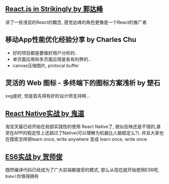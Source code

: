 ## [React.js in Strikingly by 郭达峰](https://speakerdeck.com/dfguo/reactjs-in-strikingly-1)
讲了一些浅显的React的概念, 感觉达峰的角色更像是一个React的推广者

## 移动App性能优化经验分享 by Charles Chu
* 好的项目都是要做好用户分析的..
* 单页面应用和多页面应用是各有利弊的..
* canvas压缩图片, protocal buffer


## 灵活的 Web 图标 - 多终端下的图标方案浅析 by 楚石
svg是好, 但是首先得有好的设计师支持啊...

## [React Native实战 by 鬼道](http://yunpan.taobao.com/s/GeUkc7lAfI)
淘宝天猫已经开始在局部实践性的使用 React Native了, 貌似反映还是不错的,甚至在APP的稳定性上还超过了Native(可以理解为机器比人脑稳定么?). 并且大家也在摸索怎样把learn once, write anywhere 变成 learn once, write once.

## [ES6实战 by 贺师俊](http://johnhax.net/2015/es6-in-action/)
既然编译代码已经成为了广大前端都接受的模式, 那么从现在就开始使用ES6吧, `Babel`你值得拥有
